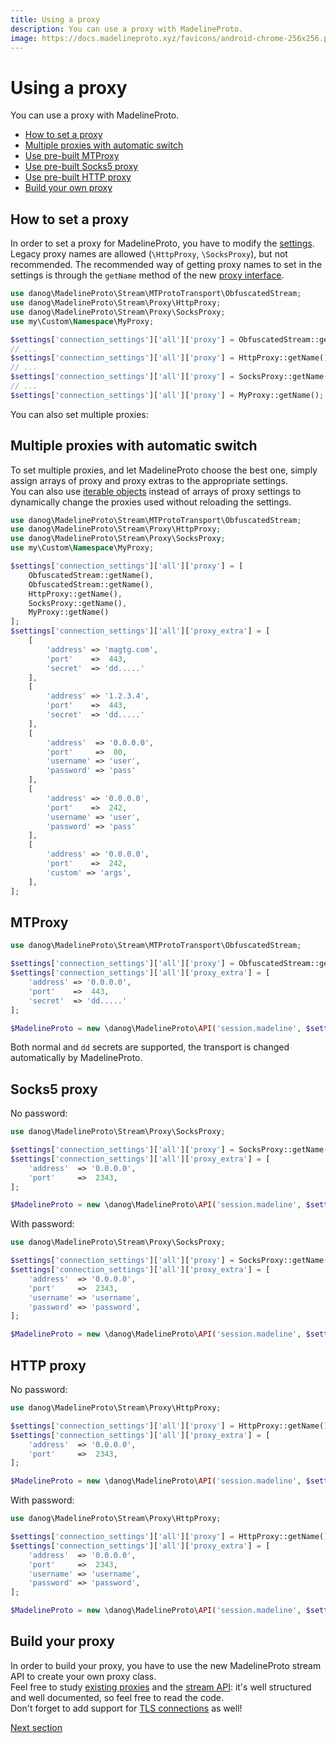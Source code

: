 ```yaml
---
title: Using a proxy
description: You can use a proxy with MadelineProto.
image: https://docs.madelineproto.xyz/favicons/android-chrome-256x256.png
---
```

# Using a proxy

You can use a proxy with MadelineProto.

* [How to set a proxy](#how-to-set-a-proxy)
* [Multiple proxies with automatic switch](#multiple-proxies-with-automatic-switch)
* [Use pre-built MTProxy](#mtproxy)
* [Use pre-built Socks5 proxy](#socks5-proxy)
* [Use pre-built HTTP proxy](#http-proxy)
* [Build your own proxy](#build-your-proxy)


## How to set a proxy

In order to set a proxy for MadelineProto, you have to modify the [settings](SETTINGS.html).  
Legacy proxy names are allowed (`\HttpProxy`, `\SocksProxy`), but not recommended.
The recommended way of getting proxy names to set in the settings is through the `getName` method of the new [proxy interface](#build-your-proxy).  

```php
use danog\MadelineProto\Stream\MTProtoTransport\ObfuscatedStream;
use danog\MadelineProto\Stream\Proxy\HttpProxy;
use danog\MadelineProto\Stream\Proxy\SocksProxy;
use my\Custom\Namespace\MyProxy;

$settings['connection_settings']['all']['proxy'] = ObfuscatedStream::getName();
// ...
$settings['connection_settings']['all']['proxy'] = HttpProxy::getName();
// ...
$settings['connection_settings']['all']['proxy'] = SocksProxy::getName();
// ...
$settings['connection_settings']['all']['proxy'] = MyProxy::getName();
```

You can also set multiple proxies:

## Multiple proxies with automatic switch

To set multiple proxies, and let MadelineProto choose the best one, simply assign arrays of proxy and proxy extras to the appropriate settings.  
You can also use [iterable objects](https://www.php.net/manual/en/class.iterator.php) instead of arrays of proxy settings to dynamically change the proxies used without reloading the settings.  

```php
use danog\MadelineProto\Stream\MTProtoTransport\ObfuscatedStream;
use danog\MadelineProto\Stream\Proxy\HttpProxy;
use danog\MadelineProto\Stream\Proxy\SocksProxy;
use my\Custom\Namespace\MyProxy;

$settings['connection_settings']['all']['proxy'] = [
    ObfuscatedStream::getName(),
    ObfuscatedStream::getName(),
    HttpProxy::getName(),
    SocksProxy::getName(),
    MyProxy::getName()
];
$settings['connection_settings']['all']['proxy_extra'] = [
    [
        'address' => 'magtg.com',
        'port'    =>  443,
        'secret'  => 'dd.....'
    ],
    [
        'address' => '1.2.3.4',
        'port'    =>  443,
        'secret'  => 'dd.....'
    ],
    [
        'address'  => '0.0.0.0',
        'port'     =>  80,
        'username' => 'user',
        'password' => 'pass'
    ],
    [
        'address' => '0.0.0.0',
        'port'    =>  242,
        'username' => 'user',
        'password' => 'pass'
    ],
    [
        'address' => '0.0.0.0',
        'port'    =>  242,
        'custom' => 'args',
    ],
];
```

## MTProxy

```php
use danog\MadelineProto\Stream\MTProtoTransport\ObfuscatedStream;

$settings['connection_settings']['all']['proxy'] = ObfuscatedStream::getName();
$settings['connection_settings']['all']['proxy_extra'] = [
    'address' => '0.0.0.0',
    'port'    =>  443,
    'secret'  => 'dd.....'
];

$MadelineProto = new \danog\MadelineProto\API('session.madeline', $settings);
```

Both normal and `dd` secrets are supported, the transport is changed automatically by MadelineProto.

## Socks5 proxy

No password:

```php
use danog\MadelineProto\Stream\Proxy\SocksProxy;

$settings['connection_settings']['all']['proxy'] = SocksProxy::getName();
$settings['connection_settings']['all']['proxy_extra'] = [
    'address'  => '0.0.0.0',
    'port'     =>  2343,
];

$MadelineProto = new \danog\MadelineProto\API('session.madeline', $settings);
```


With password:

```php
use danog\MadelineProto\Stream\Proxy\SocksProxy;

$settings['connection_settings']['all']['proxy'] = SocksProxy::getName();
$settings['connection_settings']['all']['proxy_extra'] = [
    'address'  => '0.0.0.0',
    'port'     =>  2343,
    'username' => 'username',
    'password' => 'password',
];

$MadelineProto = new \danog\MadelineProto\API('session.madeline', $settings);
```

## HTTP proxy

No password:

```php
use danog\MadelineProto\Stream\Proxy\HttpProxy;

$settings['connection_settings']['all']['proxy'] = HttpProxy::getName();
$settings['connection_settings']['all']['proxy_extra'] = [
    'address'  => '0.0.0.0',
    'port'     =>  2343,
];

$MadelineProto = new \danog\MadelineProto\API('session.madeline', $settings);
```


With password:

```php
use danog\MadelineProto\Stream\Proxy\HttpProxy;

$settings['connection_settings']['all']['proxy'] = HttpProxy::getName();
$settings['connection_settings']['all']['proxy_extra'] = [
    'address'  => '0.0.0.0',
    'port'     =>  2343,
    'username' => 'username',
    'password' => 'password',
];

$MadelineProto = new \danog\MadelineProto\API('session.madeline', $settings);
```


## Build your proxy

In order to build your proxy, you have to use the new MadelineProto stream API to create your own proxy class.  
Feel free to study [existing proxies](https://github.com/danog/MadelineProto/tree/master/src/danog/MadelineProto/Stream/Proxy) and the [stream API](https://github.com/danog/MadelineProto/tree/master/src/danog/MadelineProto/Stream): it's well structured and well documented, so feel free to read the code.  
Don't forget to add support for [TLS connections](https://github.com/danog/MadelineProto/blob/master/src/danog/MadelineProto/Stream/Proxy/SocksProxy.php#L141) as well!  


<a href="https://docs.madelineproto.xyz/docs/USING_METHODS.html">Next section</a>